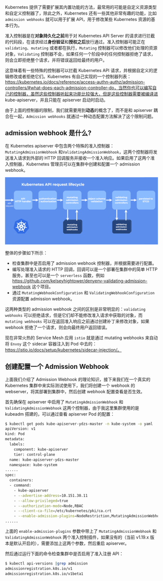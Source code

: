 Kubernetes 提供了需要扩展其内置功能的方法，最常用的可能是自定义资源类型和自定义控制器了，除此之外，Kubernetes 还有一些其他非常有趣的功能，比如 `admission webhooks` 就可以用于扩展 API，用于修改某些 Kubernetes 资源的基本行为。

准入控制器是在**对象持久化之前**用于对 Kubernetes API Server 的请求进行拦截的代码段，在请求经过**身份验证**和**授权之后**放行通过。准入控制器可能正在 `validating`、`mutating` 或者都在执行，`Mutating` 控制器可以修改他们处理的资源对象，`Validating` 控制器不会，如果任何一个阶段中的任何控制器拒绝了请求，则会立即拒绝整个请求，并将错误返回给最终的用户。

这意味着有一些特殊的控制器可以拦截 Kubernetes API 请求，并根据自定义的逻辑修改或者拒绝它们。Kubernetes 有自己实现的一个控制器列表：https://kubernetes.io/docs/reference/access-authn-authz/admission-controllers/#what-does-each-admission-controller-do，当然你也可以编写自己的控制器，虽然这些控制器听起来功能比较强大，但是这些控制器需要被编译进 kube-apiserver，并且只能在 apiserver 启动时启动。

由于上面的控制器的限制，我们就需要用到**动态**的概念了，而不是和 apiserver 耦合在一起，`Admission webhooks` 就通过一种动态配置方法解决了这个限制问题。

## admission webhook 是什么?

在 Kubernetes apiserver 中包含两个特殊的准入控制器：`MutatingAdmissionWebhook` 和`ValidatingAdmissionWebhook`，这两个控制器将发送准入请求到外部的 HTTP 回调服务并接收一个准入响应。如果启用了这两个准入控制器，Kubernetes 管理员可以在集群中创建和配置一个 admission webhook。

![](../../../images/k8s-dev/k8s-api-request-lifecycle.png)

整体的步骤如下所示：

- 检查集群中是否启用了 admission webhook 控制器，并根据需要进行配置。
- 编写处理准入请求的 HTTP 回调，回调可以是一个部署在集群中的简单 HTTP 服务，甚至也可以是一个 `serverless` 函数，例如 https://github.com/kelseyhightower/denyenv-validating-admission-webhook 这个项目。
- 通过 `MutatingWebhookConfiguration` 和 `ValidatingWebhookConfiguration` 资源配置 admission webhook。

这两种类型的 admission webhook 之间的区别是非常明显的：`validating webhooks` 可以拒绝请求，但是它们却不能修改准入请求中获取的对象，而 `mutating webhooks` 可以在返回准入响应之前通过创建补丁来修改对象，如果 webhook 拒绝了一个请求，则会向最终用户返回错误。

现在非常火热的 Service Mesh 应用 `istio` 就是通过 mutating webhooks 来自动将 `Envoy` 这个 sidecar 容器注入到 Pod 中去的：https://istio.io/docs/setup/kubernetes/sidecar-injection/。

## 创建配置一个 Admission Webhook

上面我们介绍了 Admission Webhook 的理论知识，接下来我们在一个真实的 Kubernetes 集群中来实际测试使用下，我们将创建一个 webhook 的 webserver，将其部署到集群中，然后创建 webhook 配置查看是否生效。

首先确保在 apiserver 中启用了 `MutatingAdmissionWebhook` 和 `ValidatingAdmissionWebhook` 这两个控制器，由于我这里集群使用的是 kubeadm 搭建的，可以通过查看 apiserver Pod 的配置：

```bash
$ kubectl get pods kube-apiserver-ydzs-master -n kube-system -o yaml
apiVersion: v1
kind: Pod
metadata:
  labels:
    component: kube-apiserver
    tier: control-plane
  name: kube-apiserver-ydzs-master
  namespace: kube-system
......
spec:
  containers:
  - command:
    - kube-apiserver
    - --advertise-address=10.151.30.11
    - --allow-privileged=true
    - --authorization-mode=Node,RBAC
    - --client-ca-file=/etc/kubernetes/pki/ca.crt
    - --enable-admission-plugins=NodeRestriction,MutatingAdmissionWebhook,ValidatingAdmissionWebhook
......
```

上面的 `enable-admission-plugins` 参数中带上了 `MutatingAdmissionWebhook` 和`ValidatingAdmissionWebhook` 两个准入控制插件，如果没有的（当前 v1.19.x 版本是默认开启的），需要添加上这两个参数，然后重启 apiserver。

然后通过运行下面的命令检查集群中是否启用了准入注册 API：

```bash
$ kubectl api-versions |grep admission
admissionregistration.k8s.io/v1
admissionregistration.k8s.io/v1beta1
```

